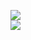 [![](https://img.shields.io/badge/Made%20With-Github%20Spray-lightgrey.svg?style=for-the-badge&logo=github)](https://github.com/Annihil/github-spray#17690)  
[![](https://i.imgur.com/2DrTn0Z.gif)](https://github.com/Annihil/github-spray)